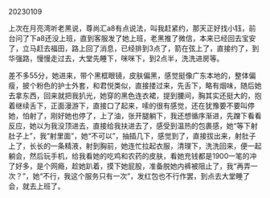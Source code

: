 20230109

上次在月亮湾听老黑说，尊尚汇a8有点说法，叫我赶紧约，那天正好找小钰，前台问了下a8还没上班，直到客服发了她上班，老黑推了微信，本来已经回去宝安了，立马赶去福田，路上回了消息，已经排到3点了，箭在弦上了，直接约了，到华强路，慢慢走过去，大堂先睡下，咪咪下，到2点半，洗洗进房等。

差不多55分，她进来，带个黑框眼镜，皮肤偏黑，感觉挺像广东本地的，整体偏瘦，披个粉色的护士外套，和君悦类似，直接搂过来，先舌下，略有烟味，随后她去拿东西，回来就把我扒光，她穿的黑色连衣裙，提到腰间，胸其实还挺大的，抱着继续舌下，正面漫游下，直接口了起来，嗦的很有感觉，还在犹豫要不要叫停她，怕射了，刚好她也停了，上了油，张开腿躺下，我还想循序渐进，先蹭下看看反应，她以为我没顶进去，直接给我扶进去了，感受到温热的包裹感，她“等下射肚子上”，我“射里面”，她“不可以”，抽插几下，感觉到了，直接拔出来，射肚子上了，长长的一条精液，射到胸前，她连忙拉起衣服，清理下，洗洗回来，便一起躺会，然后玩手机，给我看她的吃鸡和农药的皮肤，看她充钱都是1900一笔的冲了好多，是个网瘾，趁她趴着，摸下她屁股，准备脱她内裤被阻止了，我“再弄一次？”，她“不行，我这个服务只有一次”，发红包也不行作罢，到点去大堂睡了会，就去上班了。



